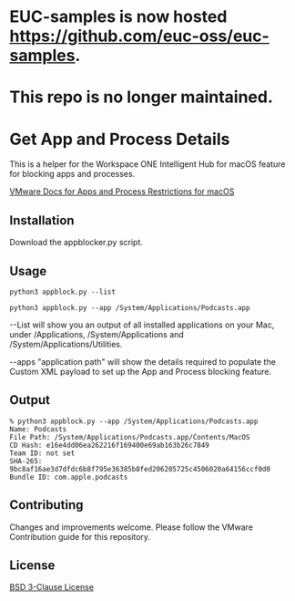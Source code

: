 # EUC-samples is now hosted https://github.com/euc-oss/euc-samples.
# This repo is no longer maintained.

# Get App and Process Details

This is a helper for the Workspace ONE Intelligent Hub for macOS feature for blocking apps and processes. 

[VMware Docs for Apps and Process Restrictions for macOS](https://docs.vmware.com/en/VMware-Workspace-ONE-UEM/services/macOS_Platform/GUID-1457AF26-9546-49E5-8D63-6D9162604456.html?hWord=N4IghgNiBcIEoFMDOAXATgSwMYoAQFswsB5AZVwEEAHKibMFDAewDslcAyXABTSa2RJkIAL5A) 

## Installation

Download the appblocker.py script. 

## Usage

```shell
python3 appblock.py --list
```
```shell
python3 appblock.py --app /System/Applications/Podcasts.app
```
--List will show you an output of all installed applications on your Mac, under /Applications, /System/Applications and /System/Applications/Utilities. 

--apps "application path" will show the details required to populate the Custom XML payload to set up the App and Process blocking feature. 

## Output 

```shell
% python3 appblock.py --app /System/Applications/Podcasts.app
Name: Podcasts
File Path: /System/Applications/Podcasts.app/Contents/MacOS
CD Hash: e16e4dd06ea262216f169400e69ab163b26c7849
Team ID: not set
SHA-265:  9bc8af16ae3d7dfdc6b8f795e36385b8fed206205725c4506020a64156ccf0d0
Bundle ID: com.apple.podcasts
```
## Contributing
Changes and improvements welcome. Please follow the VMware Contribution guide for this repository. 

## License
[BSD 3-Clause License](https://github.com/vmware-samples/euc-samples/blob/master/LICENSE)